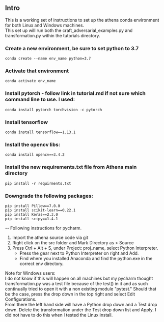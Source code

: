 ## Intro
  This is a working set of instructions to set up the athena conda environment for both Linux and Windows machines.  
  This set up will run both the craft_adversarial_examples.py and transformation.py within the tutorials directory. 

### Create a new environment, be sure to set python to 3.7
	conda create --name env_name python=3.7

### Activate that environment
	conda activate env_name

### Install pytorch - follow link in tutorial.md if not sure which command line to use. I used:
	conda install pytorch torchvision -c pytorch

### Install tensorflow
	conda install tensorflow==1.13.1

### Install the opencv libs:
	conda install opencv==3.4.2

### Install the new requirements.txt file from Athena main directory
	pip install -r requirments.txt

### Downgrade the following packages:
	pip install Pillow==7.0.0
	pip install scikit-learn==0.22.1
	pip install Keras==2.3.0
	pip install scipy==1.4.1

-- Following instructions for pycharm. 
1. Import the athena source code via git
2. Right click on the src folder and Mark Directory as > Source
3. Press Ctrl + Alt + S, under Project: proj_name, select Python Interpreter.  
	  - Press the gear next to Python Interpreter on right and Add.  
	  - Find where you installed Anaconda and find the python.exe in the correct env directory.

Note for Windows users:  
I do not know if this will happen on all machines but my pycharm thought transformation.py was
a test file because of the test() in it and as such continually tried to open it with a non existing module "pytest." Should that 
be the case, press the drop down in the top right and select Edit Configurations.  
From there the left hand side will have a Python drop down and a Test drop down. Delete the transformation under the Test drop down list and Apply.
I did not have to do this when I tested the Linux install.
